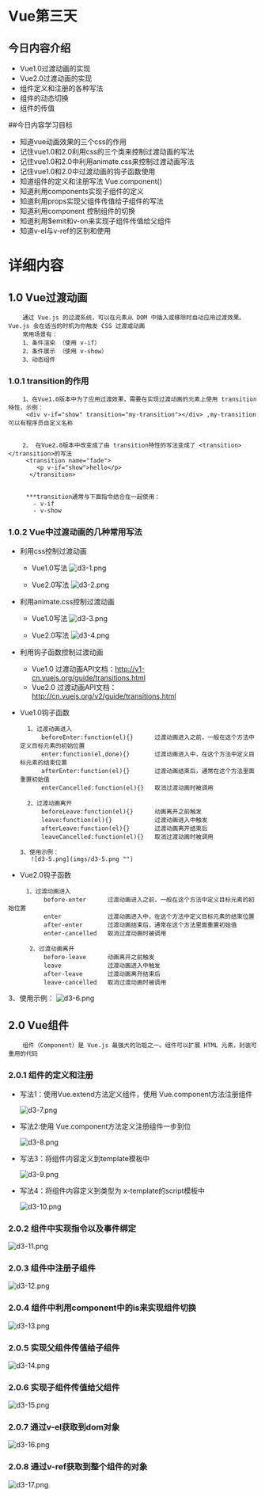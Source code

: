# Vue第三天

## 今日内容介绍

- Vue1.0过渡动画的实现
- Vue2.0过渡动画的实现
- 组件定义和注册的各种写法
- 组件的动态切换
- 组件的传值


##今日内容学习目标

- 知道vue动画效果的三个css的作用
- 记住vue1.0和2.0利用css的三个类来控制过渡动画的写法
- 记住vue1.0和2.0中利用animate.css来控制过渡动画写法
- 记住vue1.0和2.0中过渡动画的钩子函数使用
- 知道组件的定义和注册写法 Vue.component()
- 知道利用components实现子组件的定义
- 知道利用props实现父组件传值给子组件的写法
- 知道利用component 控制组件的切换
- 知道利用$emit和v-on来实现子组件传值给父组件
- 知道v-el与v-ref的区别和使用

# 详细内容

## 1.0 Vue过渡动画

```
    通过 Vue.js 的过渡系统，可以在元素从 DOM 中插入或移除时自动应用过渡效果。Vue.js 会在适当的时机为你触发 CSS 过渡或动画
    常用场景有：
    1、条件渲染 （使用 v-if）
    2、条件展示 （使用 v-show）
    3、动态组件
```

### 1.0.1 transition的作用

```
    1、在Vue1.0版本中为了应用过渡效果，需要在实现过渡动画的元素上使用 transition 特性，示例：
     <div v-if="show" transition="my-transition"></div> ,my-transition 可以有程序员自定义名称
      

    2、 在Vue2.0版本中改变成了由 transition特性的写法变成了 <transition></transition>的写法    
     <transition name="fade">
        <p v-if="show">hello</p>
      </transition>
    

     ***transition通常与下面指令结合在一起使用：
       - v-if
       - v-show

```

### 1.0.2 Vue中过渡动画的几种常用写法
- 利用css控制过渡动画
    - Vue1.0写法
        ![d3-1.png](imgs/d3-1.png "")        

    - Vue2.0写法
         ![d3-2.png](imgs/d3-2.png "")   
         
- 利用animate.css控制过渡动画
    - Vue1.0写法
         ![d3-3.png](imgs/d3-3.png "")  

    - Vue2.0写法
          ![d3-4.png](imgs/d3-4.png "")  
          
- 利用钩子函数控制过渡动画
    - Vue1.0 过渡动画API文档：http://v1-cn.vuejs.org/guide/transitions.html
    - Vue2.0 过渡动画API文档：http://cn.vuejs.org/v2/guide/transitions.html

- Vue1.0钩子函数
    ```
      1、过渡动画进入
          beforeEnter:function(el){}      过渡动画进入之前，一般在这个方法中定义目标元素的初始位置
          enter:function(el,done){}       过渡动画进入中，在这个方法中定义目标元素的结束位置
          afterEnter:function(el){}       过渡动画结束后，通常在这个方法里面重置初始值
          enterCancelled:function(el){}   取消过渡动画时被调用
      
      2、过渡动画离开
          beforeLeave:function(el){}      动画离开之前触发    
          leave:function(el){}            过渡动画进入中触发
          afterLeave:function(el){}       过渡动画离开结束后
          leaveCancelled:function(el){}   取消过渡动画时被调用

    ```
      3、使用示例：
         ![d3-5.png](imgs/d3-5.png "")

- Vue2.0钩子函数

```
     1、过渡动画进入
          before-enter      过渡动画进入之前，一般在这个方法中定义目标元素的初始位置
          enter             过渡动画进入中，在这个方法中定义目标元素的结束位置
          after-enter       过渡动画结束后，通常在这个方法里面重置初始值
          enter-cancelled   取消过渡动画时被调用
      
      2、过渡动画离开
          before-leave      动画离开之前触发    
          leave             过渡动画进入中触发
          after-leave       过渡动画离开结束后
          leave-cancelled   取消过渡动画时被调用

```

   3、使用示例：
   ![d3-6.png](imgs/d3-6.png "")
    


## 2.0 Vue组件

```
    组件（Component）是 Vue.js 最强大的功能之一。组件可以扩展 HTML 元素，封装可重用的代码
```

### 2.0.1 组件的定义和注册
- 写法1：使用Vue.extend方法定义组件，使用 Vue.component方法注册组件

   ![d3-7.png](imgs/d3-7.png "")

- 写法2:使用 Vue.component方法定义注册组件一步到位
    
   ![d3-8.png](imgs/d3-8.png "")

- 写法3：将组件内容定义到template模板中
    
   ![d3-9.png](imgs/d3-9.png "")
    
- 写法4：将组件内容定义到类型为 x-template的script模板中
    
   ![d3-10.png](imgs/d3-10.png "")    
    

### 2.0.2 组件中实现指令以及事件绑定
    
   ![d3-11.png](imgs/d3-11.png "")
    

### 2.0.3 组件中注册子组件
    
   ![d3-12.png](imgs/d3-12.png "")
    
### 2.0.4 组件中利用component中的is来实现组件切换
    
   ![d3-13.png](imgs/d3-13.png "")
   
### 2.0.5 实现父组件传值给子组件
    
   ![d3-14.png](imgs/d3-14.png "")

### 2.0.6 实现子组件传值给父组件
    
   ![d3-15.png](imgs/d3-15.png "")
   
### 2.0.7 通过v-el获取到dom对象
    
   ![d3-16.png](imgs/d3-16.png "")
   
### 2.0.8 通过v-ref获取到整个组件的对象
    
   ![d3-17.png](imgs/d3-17.png "")
